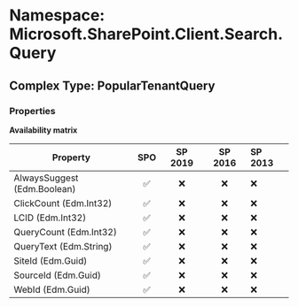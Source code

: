 # Namespace: Microsoft.SharePoint.Client.Search.Query

## Complex Type: PopularTenantQuery

### Properties

**Availability matrix**

Property | SPO | SP 2019 | SP 2016 | SP 2013
----------|:---:|:-------:|:-------:|:-------
AlwaysSuggest (Edm.Boolean) | ✅ | ❌ | ❌ | ❌
ClickCount (Edm.Int32) | ✅ | ❌ | ❌ | ❌
LCID (Edm.Int32) | ✅ | ❌ | ❌ | ❌
QueryCount (Edm.Int32) | ✅ | ❌ | ❌ | ❌
QueryText (Edm.String) | ✅ | ❌ | ❌ | ❌
SiteId (Edm.Guid) | ✅ | ❌ | ❌ | ❌
SourceId (Edm.Guid) | ✅ | ❌ | ❌ | ❌
WebId (Edm.Guid) | ✅ | ❌ | ❌ | ❌
